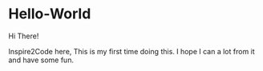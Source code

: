 # Hello-World

Hi There!

Inspire2Code here, This is my first time doing this. 
I hope I can a lot from it and have some fun.
